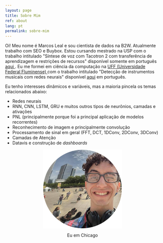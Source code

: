 ```yaml
---
layout: page
title: Sobre Mim
ref: about
lang: pt
permalink: sobre-mim
---
```


Oi! Meu nome é Marcos Leal e sou cientista de dados na B2W. Atualmente trabalho com SEO e Buybox. Estou cursando mestrado na USP com o trabalho intitulado "Síntese de voz com Tacotron 2 com transferência de aprendizagem e restrições de recursos" disponível somente em português <a href="#">aqui </a>. Eu me formei em ciência da computação na <a href="http://www.ic.uff.br/"> UFF (Universidade Federal Fluminense) </a> com o trabalho intitulado "Detecção de instrumentos musicais com redes neurais" disponível <a href="#">aqui</a> em português.

Eu tenho interesses dinâmicos e variáveis, mas a maioria pincela os temas relacionados abaixo:
* Redes neurais
* RNN, CNN, LSTM, GRU e muitos outros tipos de neurônios, camadas e ativações
* PNL (principalmente porque foi a principal aplicação de modelos recorrentes)
* Reconhecimento de imagem e principalmente convolução
* Processamento de sinal em geral (FFT, DCT, 1DConv, 2DConv, 3DConv)
* Camadas de Atenção
* Datavis e construção de *dashboards*

<figure>
	<p align="center"><img src="/assets/profile2.png" align="center"></p>
	<p align="center"><figcaption align="center">Eu em Chicago</figcaption></p>
</figure>